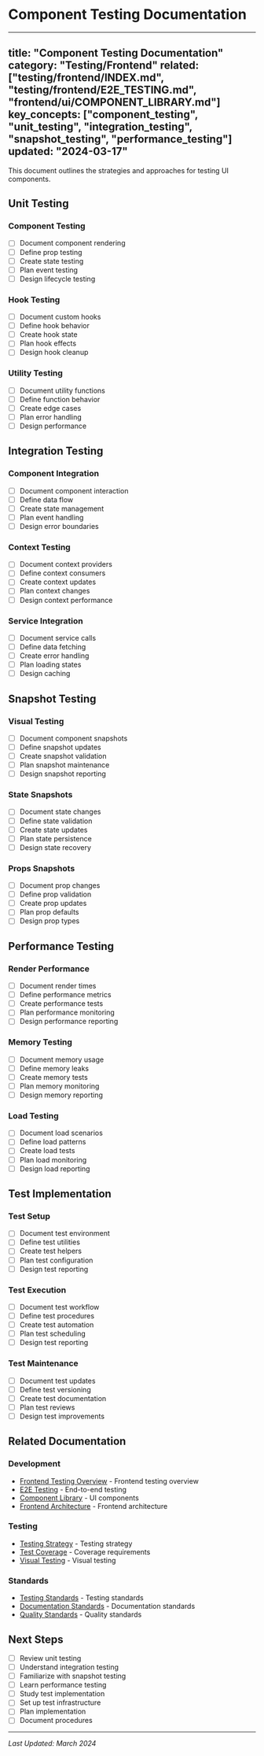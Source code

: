 # Component Testing Documentation

---
title: "Component Testing Documentation"
category: "Testing/Frontend"
related: ["testing/frontend/INDEX.md", "testing/frontend/E2E_TESTING.md", "frontend/ui/COMPONENT_LIBRARY.md"]
key_concepts: ["component_testing", "unit_testing", "integration_testing", "snapshot_testing", "performance_testing"]
updated: "2024-03-17"
---

This document outlines the strategies and approaches for testing UI components.

## Unit Testing

### Component Testing
- [ ] Document component rendering
- [ ] Define prop testing
- [ ] Create state testing
- [ ] Plan event testing
- [ ] Design lifecycle testing

### Hook Testing
- [ ] Document custom hooks
- [ ] Define hook behavior
- [ ] Create hook state
- [ ] Plan hook effects
- [ ] Design hook cleanup

### Utility Testing
- [ ] Document utility functions
- [ ] Define function behavior
- [ ] Create edge cases
- [ ] Plan error handling
- [ ] Design performance

## Integration Testing

### Component Integration
- [ ] Document component interaction
- [ ] Define data flow
- [ ] Create state management
- [ ] Plan event handling
- [ ] Design error boundaries

### Context Testing
- [ ] Document context providers
- [ ] Define context consumers
- [ ] Create context updates
- [ ] Plan context changes
- [ ] Design context performance

### Service Integration
- [ ] Document service calls
- [ ] Define data fetching
- [ ] Create error handling
- [ ] Plan loading states
- [ ] Design caching

## Snapshot Testing

### Visual Testing
- [ ] Document component snapshots
- [ ] Define snapshot updates
- [ ] Create snapshot validation
- [ ] Plan snapshot maintenance
- [ ] Design snapshot reporting

### State Snapshots
- [ ] Document state changes
- [ ] Define state validation
- [ ] Create state updates
- [ ] Plan state persistence
- [ ] Design state recovery

### Props Snapshots
- [ ] Document prop changes
- [ ] Define prop validation
- [ ] Create prop updates
- [ ] Plan prop defaults
- [ ] Design prop types

## Performance Testing

### Render Performance
- [ ] Document render times
- [ ] Define performance metrics
- [ ] Create performance tests
- [ ] Plan performance monitoring
- [ ] Design performance reporting

### Memory Testing
- [ ] Document memory usage
- [ ] Define memory leaks
- [ ] Create memory tests
- [ ] Plan memory monitoring
- [ ] Design memory reporting

### Load Testing
- [ ] Document load scenarios
- [ ] Define load patterns
- [ ] Create load tests
- [ ] Plan load monitoring
- [ ] Design load reporting

## Test Implementation

### Test Setup
- [ ] Document test environment
- [ ] Define test utilities
- [ ] Create test helpers
- [ ] Plan test configuration
- [ ] Design test reporting

### Test Execution
- [ ] Document test workflow
- [ ] Define test procedures
- [ ] Create test automation
- [ ] Plan test scheduling
- [ ] Design test reporting

### Test Maintenance
- [ ] Document test updates
- [ ] Define test versioning
- [ ] Create test documentation
- [ ] Plan test reviews
- [ ] Design test improvements

## Related Documentation

### Development
- [Frontend Testing Overview](INDEX.md) - Frontend testing overview
- [E2E Testing](E2E_TESTING.md) - End-to-end testing
- [Component Library](../../../frontend/ui/COMPONENT_LIBRARY.md) - UI components
- [Frontend Architecture](../../../frontend/ARCHITECTURE.md) - Frontend architecture

### Testing
- [Testing Strategy](../../STRATEGY.md) - Testing strategy
- [Test Coverage](../../COVERAGE.md) - Coverage requirements
- [Visual Testing](VISUAL_TESTING.md) - Visual testing

### Standards
- [Testing Standards](../../../standards/TESTING_STANDARDS.md) - Testing standards
- [Documentation Standards](../../../standards/DOCUMENTATION.md) - Documentation standards
- [Quality Standards](../../../standards/QUALITY_STANDARDS.md) - Quality standards

## Next Steps

- [ ] Review unit testing
- [ ] Understand integration testing
- [ ] Familiarize with snapshot testing
- [ ] Learn performance testing
- [ ] Study test implementation
- [ ] Set up test infrastructure
- [ ] Plan implementation
- [ ] Document procedures

---

*Last Updated: March 2024* 